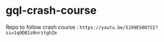 # gql-crash-course

Repo to follow crash course : `https://youtu.be/5199E50O7SI?si=1q9DB1z0nrztghZe`